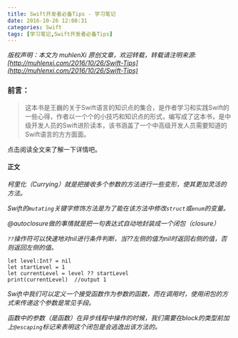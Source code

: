 ```yaml
---
title: Swift开发者必备Tips - 学习笔记
date: 2016-10-26 12:08:31
categories: Swift
tags: [学习笔记,Swift开发者必备Tips]
---
```


 *版权声明：本文为 muhlenXi 原创文章，欢迎转载，转载请注明来源: [http://muhlenxi.com/2016/10/26/Swift-Tips](http://muhlenxi.com/2016/10/26/Swift-Tips)*

### 前言：

> 这本书是王巍的关于Swift语言的知识点的集合，是作者学习和实践Swift的一些心得，作者以一个个的小技巧和知识点的形式，编写成了这本书，是中级开发人员的Swift进阶读本，该书涵盖了一个中高级开发人员需要知道的Swift语言的方方面面。

点击阅读全文来了解一下详情吧。

<!-- more -->

#### 正文

*柯里化（Currying）就是把接收多个参数的方法进行一些变形，使其更加灵活的方法。*

*Swift的`mutating`关键字修饰方法是为了能在该方法中修改`struct`或`enum`的变量。*

*@autoclosure做的事情就是把一句表达式自动地封装成一个闭包（closure）*

*`??`操作符可以快速地对nil进行条件判断，当??左侧的值为nil时返回右侧的值，否则返回左侧的值。*

```objc
let level:Int? = nil
let startLevel = 1
let currentLevel = level ?? startLevel
print(currentLevel)  //output 1
```

*Swift中我们可以定义一个接受函数作为参数的函数，而在调用时，使用闭包的方式来传递这个参数是常见手段。*

*函数中的参数（是函数）在异步线程中操作的时候，我们需要在block的类型前加上`@escaping`标记来表明这个闭包是会逃逸出该方法的。*